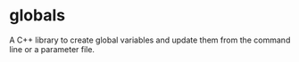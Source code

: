 # globals
A C++ library to create global variables and update them from the command line or a parameter file.
